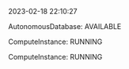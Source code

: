 2023-02-18 22:10:27

AutonomousDatabase: AVAILABLE

ComputeInstance: RUNNING

ComputeInstance: RUNNING